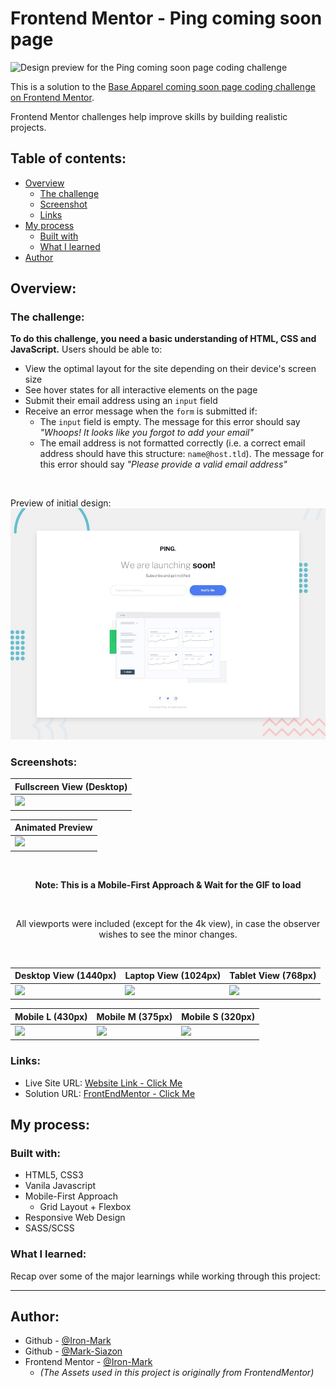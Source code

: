 # Frontend Mentor - Ping coming soon page

![Design preview for the Ping coming soon page coding challenge](./design/desktop-preview.jpg)



This is a solution to the [Base Apparel coming soon page coding challenge on Frontend Mentor](https://www.frontendmentor.io/challenges/base-apparel-coming-soon-page-5d46b47f8db8a7063f9331a0).

Frontend Mentor challenges help improve skills by building realistic projects.

## Table of contents:

- [Overview](#overview)
	- [The challenge](#the-challenge)
	- [Screenshot](#screenshots)
	- [Links](#links)
- [My process](#my-process)
	- [Built with](#built-with)
	- [What I learned](#what-i-learned)
- [Author](#author)

## Overview:

### The challenge:
****To do this challenge, you need a basic understanding of HTML, CSS and JavaScript.****
Users should be able to:

- View the optimal layout for the site depending on their device's screen size
- See hover states for all interactive elements on the page
- Submit their email address using an `input` field
- Receive an error message when the `form` is submitted if:
	- The `input` field is empty. The message for this error should say *"Whoops! It looks like you forgot to add your email"*
	- The email address is not formatted correctly (i.e. a correct email address should have this structure: `name@host.tld`). The message for this error should say *"Please provide a valid email address"*

<br>

Preview of initial design:
![Design preview for the Order summary card coding challenge](./documentation/design/desktop-preview.jpg)

### Screenshots:

<div align="center">

| Fullscreen View (Desktop)                             |
| ----------------------------------------------------- |
| ![](documentation/design-finished/0.1-Original.jpg) | 

| Animated Preview |
| ---------------------------------------------------------------------------------- |
| ![](documentation/design-finished/0.3-animatedResult.gif)                                        |

<br>

**Note: This is a Mobile-First Approach & Wait for the GIF to load**

<br>

All viewports were included (except for the 4k view), in case the observer wishes to see the minor changes.

<br>

| Desktop View (1440px)                                | Laptop View (1024px)                                | Tablet View (768px)                                    |
| ---------------------------------------------------- | --------------------------------------------------- | ------------------------------------------------------ |
| ![](documentation/design-finished/1.0-Desktop.jpg) | ![](documentation/design-finished/1.1-Laptop.jpg) | ![](documentation/design-finished/1.2-Tablet.jpg) |

| Mobile L (430px)                                     | Mobile M (375px)                          | Mobile S (320px)                          |
| ----------------------------------------------------- | ---------------------------------------------------- | ---------------------------------------------------- |
| ![](documentation/design-finished/1.3-MobileL.jpg) | ![](documentation/design-finished/1.4-MobileM.jpg) | ![](documentation/design-finished/1.5-MobileS.jpg) |
</div>

### Links:

- Live Site URL: [Website Link - Click Me](https://mark-siazon.github.io/FM-Base-Apparel-Page/)
- Solution URL: [FrontEndMentor - Click Me](https://www.frontendmentor.io/solutions/base-apparel-page-responsive-mobile-first-js-flexboxandgrid-scss-XSd51tHVG1)

## My process:

### Built with:

- HTML5, CSS3
- Vanila Javascript
- Mobile-First Approach
	- Grid Layout + Flexbox
- Responsive Web Design
- SASS/SCSS

### What I learned:

Recap over some of the major learnings while working through this project:

<hr>

## Author:

- Github - [@Iron-Mark](https://github.com/Iron-Mark)
- Github - [@Mark-Siazon](https://github.com/Mark-Siazon)
- Frontend Mentor - [@Iron-Mark](https://www.frontendmentor.io/profile/Iron-Mark)
	- _(The Assets used in this project is originally from FrontendMentor)_